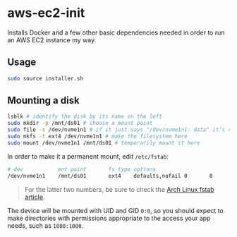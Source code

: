 # aws-ec2-init

Installs Docker and a few other basic dependencies needed in order to run an AWS EC2 instance my way.

## Usage

```bash
sudo source installer.sh
```

## Mounting a disk

```bash
lsblk # identify the disk by its name on the left
sudo mkdir -p /mnt/ds01 # choose a mount point
sudo file -s /dev/nvme1n1 # if it just says "/dev/nvme1n1: data" it's empty
sudo mkfs -t ext4 /dev/nvme1n1 # make the filesystem here
sudo mount /dev/nvme1n1 /mnt/ds01 # temporarily mount it here
```

In order to make it a permanent mount, edit `/etc/fstab`:

```bash
# dev           mnt point       fs type options
/dev/nvme1n1    /mnt/ds01       ext4    defaults,nofail 0       0
```

> For the latter two numbers, be sure to check the [Arch Linux fstab article](https://wiki.archlinux.org/index.php/Fstab).

The device will be mounted with UID and GID `0:0`, so you should expect to make directories with permissions appropriate to the access your app needs, such as `1000:1000`.
